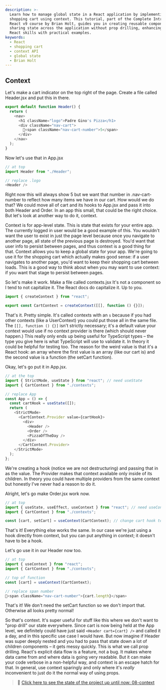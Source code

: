 ```yaml
---
description: >-
  Learn how to manage global state in a React application by implementing a
  shopping cart using context. This tutorial, part of the Complete Intro to
  React v9 course by Brian Holt, guides you in creating reusable components and
  sharing state across the application without prop drilling, enhancing your
  React skills with practical examples.
keywords:
  - React
  - shopping cart
  - context API
  - global state
  - Brian Holt
---
```


## Context

Let's make a cart indicator on the top right of the page. Create a file called Header.jsx and put this in there.

```javascript
export default function Header() {
  return (
    <nav>
      <h1 className="logo">Padre Gino's Pizza</h1>
      <div className="nav-cart">
        🛒<span className="nav-cart-number">5</span>
      </div>
    </nav>
  );
}
```

Now let's use that in App.jsx

```javascript
// at top
import Header from "./Header";

// replace .logo
<Header />
```

Right now this will always show 5 but we want that number in .nav-cart-number to reflect how many items we have in our cart. How would we do that? We could move all of cart and its hooks to App.jsx and pass it into both Header and Order. In an app this small, that could be the right choice. But let's look at another way to do it, context.

Context is for app-level state. This is state that exists for your entire app. The currently logged in user would be a good example of this. You wouldn't want the user to exist in just the page level because once you navigate to another page, all state of the previous page is destroyed. You'd want that user info to persist between pages, and thus context is a good thing for that. Context allows you to keep a global state for your app. We're going to use it for the shopping cart which actually makes good sense: if a user navigates to another page, you'd want to keep their shopping cart between loads. This is a good way to think about when you may want to use context: if you want that stage to persist between pages.

So let's make it work. Make a file called contexts.jsx It's not a component so I tend to not capitalize it. The React docs do capitalize it. Up to you.

```javascript
import { createContext } from "react";

export const CartContext = createContext([[], function () {}]);
```

That's it. Pretty simple. It's called contexts with an `s` because if you had other contexts (like a UserContext) you could put those all in the same file. The `[[], function () {}]` isn't strictly necessary; it's a default value your context would use if no context provider is there (which should never happen.) This really only ends up being useful for TypeScript types – the type you give here is what TypeScript will use to validate it. In theory it could be helpful for testing too. The reason for the weird value is that it's a React hook: an array where the first value is an array (like our cart is) and the second value is a function (the setCart function).

Okay, let's go put it in App.jsx.

```javascript
// at the top
import { StrictMode, useState } from "react"; // need useState
import { CartContext } from "./contexts";

// replace App
const App = () => {
  const cartHook = useState([]);
  return (
    <StrictMode>
      <CartContext.Provider value={cartHook}>
        <div>
          <Header />
          <Order />
          <PizzaOfTheDay />
        </div>
      </CartContext.Provider>
    </StrictMode>
  );
};
```

We're creating a hook (notice we are not destructuring) and passing that in as the value. The Provider makes that context available only inside of its children. In theory you could have multiple providers from the same context but honestly I've never had a reason to do it.

Alright, let's go make Order.jsx work now.

```javascript
// at top
import { useState, useEffect, useContext } from "react"; // need useContext
import { CartContext } from "./contexts";

const [cart, setCart] = useContext(CartContext); // change cart hook to use context
```

That's it! Everything else works the same. In our case we're just using a hook directly from context, but you can put anything in context; it doesn't have to be a hook.

Let's go use it in our Header now too.

```javascript
// at top
import { useContext } from "react";
import { CartContext } from "./contexts";

// top of function
const [cart] = useContext(CartContext);

// replace span number
🛒<span className="nav-cart-number">{cart.length}</span>
```

That's it! We don't need the setCart function so we don't import that. Otherwise all looks pretty normal!

So that's context. It's super useful for stuff like this where we don't want to "prop drill" our state everywhere. Since cart is now being held at the App level, we definitely could have just said `<Header cart={cart} />` and called it a day, and in this specific use case I would have. But now imagine if Header was super deeply nested and you had to pass that state down a lot of children components – it gets messy quickly. This is what we call prop drilling. React's explicit data flow is a feature, not a bug. It makes where data came from and where data is going very readable. But it can make your code verbose in a non-helpful way, and context is an escape hatch for that. In general, use context sparingly and only where it's _really_ inconvenient to just do it the normal way of using props.

> 🏁 [Click here to see the state of the project up until now: 08-context][step]

[step]: https://github.com/btholt/citr-v9-project/tree/master/08-context